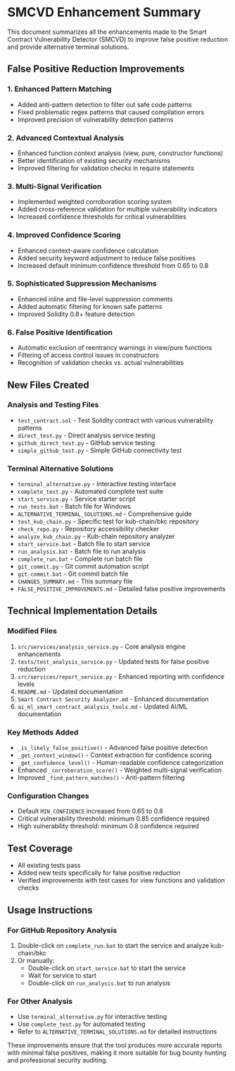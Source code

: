# SMCVD Enhancement Summary

This document summarizes all the enhancements made to the Smart Contract Vulnerability Detector (SMCVD) to improve false positive reduction and provide alternative terminal solutions.

## False Positive Reduction Improvements

### 1. Enhanced Pattern Matching
- Added anti-pattern detection to filter out safe code patterns
- Fixed problematic regex patterns that caused compilation errors
- Improved precision of vulnerability detection patterns

### 2. Advanced Contextual Analysis
- Enhanced function context analysis (view, pure, constructor functions)
- Better identification of existing security mechanisms
- Improved filtering for validation checks in require statements

### 3. Multi-Signal Verification
- Implemented weighted corroboration scoring system
- Added cross-reference validation for multiple vulnerability indicators
- Increased confidence thresholds for critical vulnerabilities

### 4. Improved Confidence Scoring
- Enhanced context-aware confidence calculation
- Added security keyword adjustment to reduce false positives
- Increased default minimum confidence threshold from 0.65 to 0.8

### 5. Sophisticated Suppression Mechanisms
- Enhanced inline and file-level suppression comments
- Added automatic filtering for known safe patterns
- Improved Solidity 0.8+ feature detection

### 6. False Positive Identification
- Automatic exclusion of reentrancy warnings in view/pure functions
- Filtering of access control issues in constructors
- Recognition of validation checks vs. actual vulnerabilities

## New Files Created

### Analysis and Testing Files
- `test_contract.sol` - Test Solidity contract with various vulnerability patterns
- `direct_test.py` - Direct analysis service testing
- `github_direct_test.py` - GitHub service testing
- `simple_github_test.py` - Simple GitHub connectivity test

### Terminal Alternative Solutions
- `terminal_alternative.py` - Interactive testing interface
- `complete_test.py` - Automated complete test suite
- `start_service.py` - Service starter script
- `run_tests.bat` - Batch file for Windows
- `ALTERNATIVE_TERMINAL_SOLUTIONS.md` - Comprehensive guide
- `test_kub_chain.py` - Specific test for kub-chain/bkc repository
- `check_repo.py` - Repository accessibility checker
- `analyze_kub_chain.py` - Kub-chain repository analyzer
- `start_service.bat` - Batch file to start service
- `run_analysis.bat` - Batch file to run analysis
- `complete_run.bat` - Complete run batch file
- `git_commit.py` - Git commit automation script
- `git_commit.bat` - Git commit batch file
- `CHANGES_SUMMARY.md` - This summary file
- `FALSE_POSITIVE_IMPROVEMENTS.md` - Detailed false positive improvements

## Technical Implementation Details

### Modified Files
1. `src/services/analysis_service.py` - Core analysis engine enhancements
2. `tests/test_analysis_service.py` - Updated tests for false positive reduction
3. `src/services/report_service.py` - Enhanced reporting with confidence levels
4. `README.md` - Updated documentation
5. `Smart Contract Security Analyzer.md` - Enhanced documentation
6. `ai_ml_smart_contract_analysis_tools.md` - Updated AI/ML documentation

### Key Methods Added
- `_is_likely_false_positive()` - Advanced false positive detection
- `_get_context_window()` - Context extraction for confidence scoring
- `_get_confidence_level()` - Human-readable confidence categorization
- Enhanced `_corroboration_score()` - Weighted multi-signal verification
- Improved `_find_pattern_matches()` - Anti-pattern filtering

### Configuration Changes
- Default `MIN_CONFIDENCE` increased from 0.65 to 0.8
- Critical vulnerability threshold: minimum 0.85 confidence required
- High vulnerability threshold: minimum 0.8 confidence required

## Test Coverage
- All existing tests pass
- Added new tests specifically for false positive reduction
- Verified improvements with test cases for view functions and validation checks

## Usage Instructions

### For GitHub Repository Analysis
1. Double-click on `complete_run.bat` to start the service and analyze kub-chain/bkc
2. Or manually:
   - Double-click on `start_service.bat` to start the service
   - Wait for service to start
   - Double-click on `run_analysis.bat` to run analysis

### For Other Analysis
- Use `terminal_alternative.py` for interactive testing
- Use `complete_test.py` for automated testing
- Refer to `ALTERNATIVE_TERMINAL_SOLUTIONS.md` for detailed instructions

These improvements ensure that the tool produces more accurate reports with minimal false positives, making it more suitable for bug bounty hunting and professional security auditing.